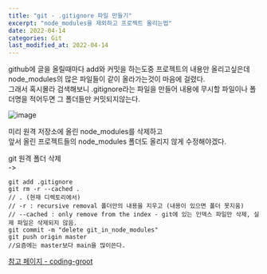 ```yaml
---
title: "git - .gitignore 파일 만들기"
excerpt: "node_modules을 제외하고 프로젝트 올리는법"
date: 2022-04-14
categories: Git
last_modified_at: 2022-04-14
---
```


github에 글을 올릴때마다 add와 커밋을 하는도중 프로젝트의 내용만 올리고싶은데 node_modules의 많은 파일들이 같이 올라가는것이 마음에 걸렸다.  
그래서 혹시몰라 검색해보니 .gitignore라는 파일을 만들어 내용에 무시할 파일이나 폴더명을 적어두면 그 폴더들만 커밋되지않는다.

![image](https://user-images.githubusercontent.com/91597005/163377482-8831445f-feb3-4df0-8a50-db15f078eaff.png)

미리 원격 저장소에 올린 node_modules를 삭제하고  
앞서 올린 프로젝트들의 node_modules 폴더도 올리지 않게 수정해야겠다.

git 원격 폴더 삭제  
->

```
git add .gitignore
git rm -r --cached .
// . (현재 디렉토리에서)
// -r : recursive removal 폴더안의 내용을 지우고 (내용이 있으면 폴더 못지움)
// --cached : only remove from the index - git에 있는 인덱스 파일만 삭제, 실제 파일은 삭제되지 않음.
git commit -m "delete git_in_node_modules"
git push origin master
//요즘에는 master보다 main을 많이쓴다.
```

[참고 페이지 - coding-groot ](https://coding-groot.tistory.com/59)
